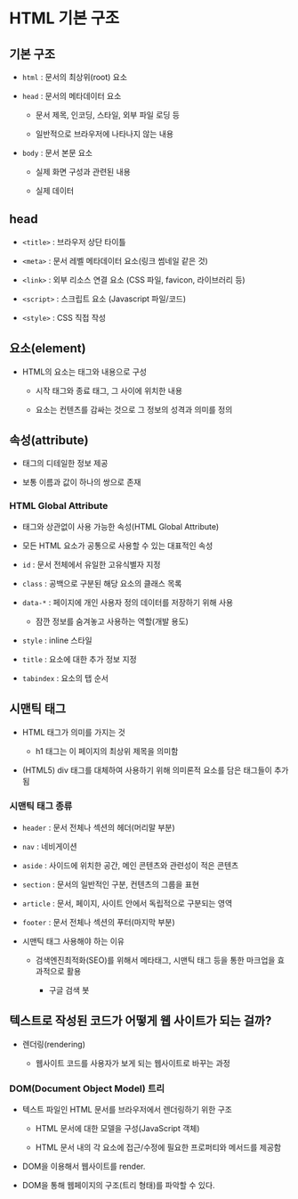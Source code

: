 # HTML 기본 구조

## 기본 구조

- `html` : 문서의 최상위(root) 요소

- `head` : 문서의 메타데이터 요소

    - 문서 제목, 인코딩, 스타일, 외부 파일 로딩 등

    - 일반적으로 브라우저에 나타나지 않는 내용

- `body` : 문서 본문 요소

    - 실제 화면 구성과 관련된 내용

    - 실제 데이터

## head

- `<title>` : 브라우저 상단 타이틀

- `<meta>` : 문서 레벨 메타데이터 요소(링크 썸네일 같은 것)

- `<link>` : 외부 리소스 연결 요소 (CSS 파일, favicon, 라이브러리 등)

- `<script>` : 스크립트 요소 (Javascript 파일/코드)

- `<style>` : CSS 직접 작성

## 요소(element)

- HTML의 요소는 태그와 내용으로 구성

    - 시작 태그와 종료 태그, 그 사이에 위치한 내용

    - 요소는 컨텐츠를 감싸는 것으로 그 정보의 성격과 의미를 정의

## 속성(attribute)

- 태그의 디테일한 정보 제공

- 보통 이름과 값이 하나의 쌍으로 존재

### HTML Global Attribute

- 태그와 상관없이 사용 가능한 속성(HTML Global Attribute)

- 모든 HTML 요소가 공통으로 사용할 수 있는 대표적인 속성

- `id` : 문서 전체에서 유일한 고유식별자 지정

- `class` : 공백으로 구분된 해당 요소의 클래스 목록

- `data-*` : 페이지에 개인 사용자 정의 데이터를 저장하기 위해 사용

    - 잠깐 정보를 숨겨놓고 사용하는 역할(개발 용도)

- `style` : inline 스타일

- `title` : 요소에 대한 추가 정보 지정

- `tabindex` : 요소의 탭 순서

## 시맨틱 태그

- HTML 태그가 의미를 가지는 것

    - h1 태그는 이 페이지의 최상위 제목을 의미함

- (HTML5) div 태그를 대체하여 사용하기 위해 의미론적 요소를 담은 태그들이 추가됨

### 시맨틱 태그 종류

- `header` : 문서 전체나 섹션의 헤더(머리말 부분)

- `nav` : 네비게이션

- `aside` : 사이드에 위치한 공간, 메인 콘텐츠와 관련성이 적은 콘텐츠

- `section` : 문서의 일반적인 구분, 컨텐츠의 그룹을 표현

- `article` : 문서, 페이지, 사이트 안에서 독립적으로 구분되는 영역

- `footer` : 문서 전체나 섹션의 푸터(마지막 부분)

- 시맨틱 태그 사용해야 하는 이유

    - 검색엔진최적화(SEO)를 위해서 메타태그, 시맨틱 태그 등을 통한 마크업을 효과적으로 활용

        - 구글 검색 봇

## 텍스트로 작성된 코드가 어떻게 웹 사이트가 되는 걸까?

- 렌더링(rendering)

    - 웹사이트 코드를 사용자가 보게 되는 웹사이트로 바꾸는 과정

### DOM(Document Object Model) 트리

- 텍스트 파일인 HTML 문서를 브라우저에서 렌더링하기 위한 구조

    - HTML 문서에 대한 모델을 구성(JavaScript 객체)

    - HTML 문서 내의 각 요소에 접근/수정에 필요한 프로퍼티와 메서드를 제공함

- DOM을 이용해서 웹사이트를 render.

- DOM을 통해 웹페이지의 구조(트리 형태)를 파악할 수 있다. 